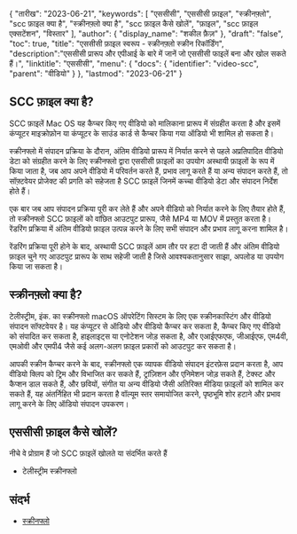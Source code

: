 {
"तारीख": "2023-06-21",
  "keywords": [
"एससीसी",
"एससीसी फ़ाइल",
"स्क्रीनफ़्लो",
"scc फ़ाइल क्या है",
"स्क्रीनफ़्लो क्या है",
"scc फ़ाइल कैसे खोलें",
"फ़ाइल",
"scc फ़ाइल एक्सटेंशन",
"विस्तार"
],
  "author": {
"display_name": "शकील फ़ैज़"
},
"draft": "false",
"toc": true,
"title": "एससीसी फ़ाइल स्वरूप - स्क्रीनफ़्लो स्क्रीन रिकॉर्डिंग",
  "description":"एससीसी प्रारूप और एपीआई के बारे में जानें जो एससीसी फाइलें बना और खोल सकते हैं।",
"linktitle": "एससीसी",
  "menu": {
    "docs": {
      "identifier": "video-scc",
"parent": "वीडियो"
}
},
"lastmod": "2023-06-21"
}

## SCC फ़ाइल क्या है?

SCC फ़ाइलें Mac OS यह कैप्चर किए गए वीडियो को मालिकाना प्रारूप में संग्रहीत करता है और इसमें कंप्यूटर माइक्रोफ़ोन या कंप्यूटर के साउंड कार्ड से कैप्चर किया गया ऑडियो भी शामिल हो सकता है।

स्क्रीनफ्लो में संपादन प्रक्रिया के दौरान, अंतिम वीडियो प्रारूप में निर्यात करने से पहले अप्रतिपादित वीडियो डेटा को संग्रहीत करने के लिए स्क्रीनफ्लो द्वारा एससीसी फ़ाइलों का उपयोग अस्थायी फ़ाइलों के रूप में किया जाता है, जब आप अपने वीडियो में परिवर्तन करते हैं, प्रभाव लागू करते हैं या अन्य संपादन करते हैं, तो सॉफ़्टवेयर प्रोजेक्ट की प्रगति को सहेजता है SCC फ़ाइलें जिनमें कच्चा वीडियो डेटा और संपादन निर्देश होते हैं।

एक बार जब आप संपादन प्रक्रिया पूरी कर लेते हैं और अपने वीडियो को निर्यात करने के लिए तैयार होते हैं, तो स्क्रीनफ्लो SCC फ़ाइलों को वांछित आउटपुट प्रारूप, जैसे MP4 या MOV में प्रस्तुत करता है। रेंडरिंग प्रक्रिया में अंतिम वीडियो फ़ाइल उत्पन्न करने के लिए सभी संपादन और प्रभाव लागू करना शामिल है।

रेंडरिंग प्रक्रिया पूरी होने के बाद, अस्थायी SCC फ़ाइलें आम तौर पर हटा दी जाती हैं और अंतिम वीडियो फ़ाइल चुने गए आउटपुट प्रारूप के साथ सहेजी जाती है जिसे आवश्यकतानुसार साझा, अपलोड या उपयोग किया जा सकता है।

## स्क्रीनफ़्लो क्या है?

टेलीस्ट्रीम, इंक. का स्क्रीनफ्लो macOS ऑपरेटिंग सिस्टम के लिए एक स्क्रीनकास्टिंग और वीडियो संपादन सॉफ्टवेयर है। यह कंप्यूटर से ऑडियो और वीडियो कैप्चर कर सकता है, कैप्चर किए गए वीडियो को संपादित कर सकता है, हाइलाइट्स या एनोटेशन जोड़ सकता है, और एआईएफएफ, जीआईएफ, एम4वी, एमओवी और एमपी4 जैसे कई अलग-अलग फ़ाइल प्रकारों को आउटपुट कर सकता है।

आपकी स्क्रीन कैप्चर करने के बाद, स्क्रीनफ्लो एक व्यापक वीडियो संपादन इंटरफ़ेस प्रदान करता है, आप वीडियो क्लिप को ट्रिम और विभाजित कर सकते हैं, ट्रांज़िशन और एनिमेशन जोड़ सकते हैं, टेक्स्ट और कैप्शन डाल सकते हैं, और छवियों, संगीत या अन्य वीडियो जैसी अतिरिक्त मीडिया फ़ाइलों को शामिल कर सकते हैं, यह अंतर्निहित भी प्रदान करता है वॉल्यूम स्तर समायोजित करने, पृष्ठभूमि शोर हटाने और प्रभाव लागू करने के लिए ऑडियो संपादन उपकरण।

## एससीसी फ़ाइल कैसे खोलें?

नीचे वे प्रोग्राम हैं जो SCC फ़ाइलें खोलते या संदर्भित करते हैं

- टेलीस्ट्रीम स्क्रीनफ्लो

## संदर्भ
* [स्क्रीनफ्लो](https://en.wikipedia.org/wiki/ScreenFlow)

